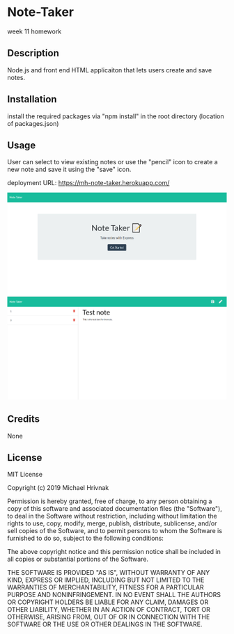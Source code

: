 # Note-Taker
week 11 homework

## Description
Node.js and front end HTML applicaiton that lets users create and save notes.

## Installation

install the required packages via "npm install" in the root directory (location of packages.json)

## Usage 

User can select to view existing notes or use the "pencil" icon to create a new note and save it using the "save" icon.

deployment URL: https://mh-note-taker.herokuapp.com/

![home page](./public/assets/images/homepage.png)
![note page](./public/assets/images/notepage.png)

## Credits

None

## License

MIT License

Copyright (c) 2019 Michael Hrivnak

Permission is hereby granted, free of charge, to any person obtaining a copy
of this software and associated documentation files (the "Software"), to deal
in the Software without restriction, including without limitation the rights
to use, copy, modify, merge, publish, distribute, sublicense, and/or sell
copies of the Software, and to permit persons to whom the Software is
furnished to do so, subject to the following conditions:

The above copyright notice and this permission notice shall be included in all
copies or substantial portions of the Software.

THE SOFTWARE IS PROVIDED "AS IS", WITHOUT WARRANTY OF ANY KIND, EXPRESS OR
IMPLIED, INCLUDING BUT NOT LIMITED TO THE WARRANTIES OF MERCHANTABILITY,
FITNESS FOR A PARTICULAR PURPOSE AND NONINFRINGEMENT. IN NO EVENT SHALL THE
AUTHORS OR COPYRIGHT HOLDERS BE LIABLE FOR ANY CLAIM, DAMAGES OR OTHER
LIABILITY, WHETHER IN AN ACTION OF CONTRACT, TORT OR OTHERWISE, ARISING FROM,
OUT OF OR IN CONNECTION WITH THE SOFTWARE OR THE USE OR OTHER DEALINGS IN THE
SOFTWARE.

